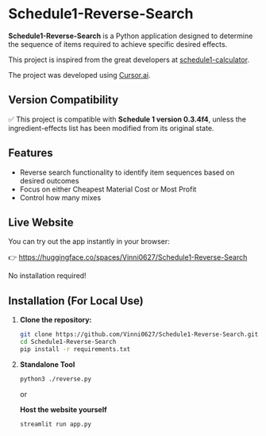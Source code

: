 # Schedule1-Reverse-Search

**Schedule1-Reverse-Search** is a Python application designed to determine the sequence of items required to achieve specific desired effects.

This project is inspired from the great developers at [schedule1-calculator](https://schedule1-calculator.com/).

The project was developed using [Cursor.ai](https://www.cursor.so/).

## Version Compatibility

✅ This project is compatible with **Schedule 1 version 0.3.4f4**, unless the ingredient-effects list has been modified from its original state.

## Features

- Reverse search functionality to identify item sequences based on desired outcomes
- Focus on either Cheapest Material Cost or Most Profit
- Control how many mixes
## Live Website

You can try out the app instantly in your browser:

👉 https://huggingface.co/spaces/Vinni0627/Schedule1-Reverse-Search

No installation required!

## Installation (For Local Use)

1. **Clone the repository:**

   ```bash
   git clone https://github.com/Vinni0627/Schedule1-Reverse-Search.git
   cd Schedule1-Reverse-Search
   pip install -r requirements.txt
   
2. **Standalone Tool**
    ```bash
    python3 ./reverse.py
    
    ```
    or
    
    **Host the website yourself**
    ```bash
    streamlit run app.py
    ```
